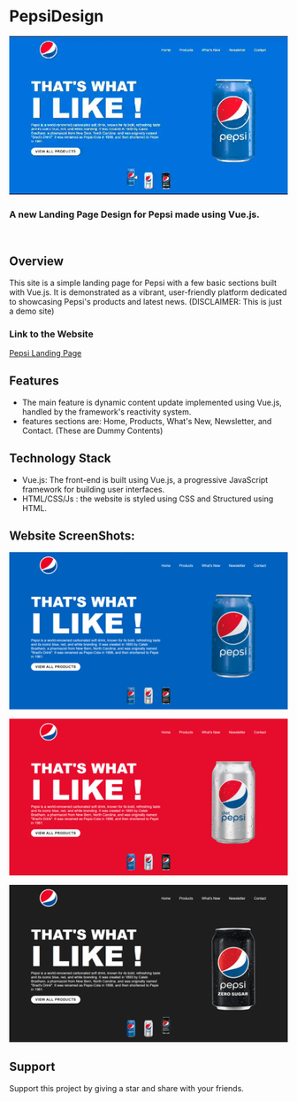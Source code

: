 # PepsiDesign
<p align="center">
<img src="assets/screenRecording.gif" width=700>
</p>

### A new Landing Page Design for Pepsi made using Vue.js.

<br>

## Overview

This site is a simple landing page for Pepsi with a few basic sections built with Vue.js. It is demonstrated as a vibrant, user-friendly platform dedicated to showcasing Pepsi's products and latest news. 
(DISCLAIMER: This is just a demo site)

### Link to the Website 
<a href="https://pepsi-landing.pages.dev/">Pepsi Landing Page</a>


## Features
*  The main feature is dynamic content update implemented using  Vue.js, handled by the framework's reactivity system.
* features sections are: Home, Products, What's New, Newsletter, and Contact. (These are Dummy Contents)

## Technology Stack
* Vue.js: The front-end is built using Vue.js, a progressive JavaScript framework for building user interfaces.
* HTML/CSS/Js : the website is styled using CSS and Structured using HTML.

## Website ScreenShots:
<p align="center">
<img src="assets/Screenshot1.png" width=700>
</p>
<p align="center">
<img src="assets/Screenshot2.png" width=700>
</p>
<p align="center">
<img src="assets/Screenshot3.png" width=700>
</p>

## Support

Support this project by giving a star and share with your friends.
